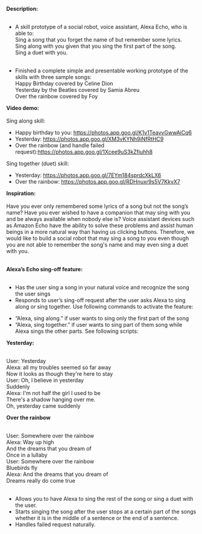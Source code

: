 <b>Description: </b></br></br>
- A skill prototype of a social robot, voice assistant, Alexa Echo, who is able to: </br>
 Sing a song that you forget the name of but remember some lyrics. </br>
 Sing along with you given that you sing the first part of the song. </br>
 Sing a duet with you.</br></br>

- Finished a complete simple and presentable working prototype of the skills with three sample songs: </br>
 Happy Birthday covered by Celine Dion </br>
 Yesterday by the Beatles covered by Samia Abreu </br>
 Over the rainbow covered by Foy</br>

<b> Video demo: </b></br></br>
Sing along skill:
+ Happy birthday to you: https://photos.app.goo.gl/K1v1TeavvGwwAiCq6
+ Yesterday: https://photos.app.goo.gl/XM3vKYNh9iNfRtHC9
+ Over the rainbow (and handle failed request):https://photos.app.goo.gl/1Xcee9uS3kZfiuhh8

Sing together (duet) skill:
+ Yesterday: https://photos.app.goo.gl/7EYm184sprdcXkLX6
+ Over the rainbow: https://photos.app.goo.gl/RDHnuxr9s5V7KkyX7

<b>Inspiration: </b></br></br>
Have you ever only remembered some lyrics of a song but not the song’s name? Have you ever wished to have a companion that may sing with you and be always available when nobody else is? Voice assistant devices such as Amazon Echo have the ability to solve these problems and assist human beings in a more natural way than having us clicking buttons. Therefore, we would like to build a social robot that may sing a song to you even though you are not able to remember the song's name and may even sing a duet with you.</br></br>

<b> Alexa’s Echo sing-off feature: </b> </br></br>
- Has the user sing a song in your natural voice and recognize the song the user sings </br>
- Responds to user’s sing-off request after the user asks Alexa to sing along or sing together. Use following commands to activate the feature: </br>
+ “Alexa, sing along.” if user wants to sing only the first part of the song </br>
+ “Alexa, sing together.” if user wants to sing part of them song while Alexa sings the other parts. See following scripts: </br>

<b>Yesterday:</b></br></br>

User: Yesterday </br>
Alexa: all my troubles seemed so far away </br>
Now it looks as though they're here to stay</br>
User: Oh, I believe in yesterday </br>
Suddenly </br>
Alexa: I'm not half the girl I used to be </br>
There's a shadow hanging over me.</br>
Oh, yesterday came suddenly</br>

<b>Over the rainbow </b></br></br>

User: Somewhere over the rainbow </br>
Alexa: 
Way up high </br>
And the dreams that you dream of </br>
Once in a lullaby</br>
User: Somewhere over the rainbow </br>
Bluebirds fly</br>
Alexa: And the dreams that you dream of </br>
Dreams really do come true</br></br>

- Allows you to have Alexa to sing the rest of the song or sing a duet with the user. </br>
- Starts singing the song after the user stops at a certain part of the songs whether it is in the middle of a sentence or the end of a sentence. </br>
- Handles failed request naturally.</br>
